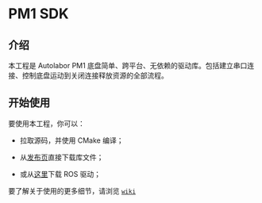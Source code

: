 # PM1 SDK

## 介绍

本工程是 Autolabor PM1 底盘简单、跨平台、无依赖的驱动库。包括建立串口连接、控制底盘运动到关闭连接释放资源的全部流程。

## 开始使用

要使用本工程，你可以：

* 拉取源码，并使用 CMake 编译；

* 从[发布页](https://github.com/autolaborcenter/pm1_sdk/releases)直接下载库文件；
* 或从[这里](https://github.com/autolaborcenter/pm1_driver_ros)下载 ROS 驱动；

要了解关于使用的更多细节，请浏览 [`wiki`](https://github.com/autolaborcenter/pm1_sdk/wiki/Home)
